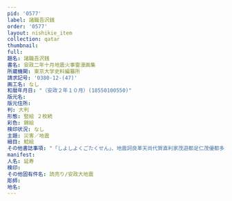 ```yaml
---
pid: '0577'
label: 諸職吾沢銭
order: '0577'
layout: nishikie_item
collection: qatar
thumbnail: 
full: 
題名: 諸職吾沢銭
書名: 安政二年十月地震火事雷漫画集
所蔵機関: 東京大学史料編纂所
請求記号: '0380-12-(47)'
画工名: なし
和暦年月日: "（安政２年１０月）(18550100550)"
版元名: 
版元住所: 
判: 大判
形態: 竪絵 ２枚続
彩色: 錦絵
検印状況: なし
主題: 災害／地震
細目: 鯰絵
その他書誌事項: "「しよしよくごたくせん」、地震訶良革天尚代賀直利家茂遊都足仁茂優都多理（ぢしんからあらたまて、なをよがなをり、いへもゆつたり、ひともゆつたり）の文字と諸人の感謝の詞あり、延寿戯讃、①山林地主、②灯心うり、③大工、④左官、⑤車力、⑥小商売、⑦材木屋、⑧読売、⑨請負師（？）、⑩屋根屋、⑪穴蔵大工"
manifest: 
人名: 延寿
検印: 
その他固有件名: 読売り/安政大地震
彫師: 
地名: 
---
```

